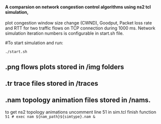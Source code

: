 #### A comparsion on network congestion control algorithms using ns2 tcl simulation,
plot congestion window size change (CWND), Goodput, Packet loss rate and RTT for two traffic flows on TCP connection during 1000 ms. 
Network simulation iteration numbers is configurable in start.sh file.

#To start simulation and run:

`./start.sh`

## .png flows plots stored in /img folders
## .tr trace files stored in /traces
## .nam topology animation files stored in /nams.

to get ns2 topology animations uncomment line 51 in sim.tcl finish function
`51 # exec nam ${nam_path}${simtype}.nam &`